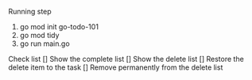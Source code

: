 Running step
1. go mod init go-todo-101
2. go mod tidy
3. go run main.go



Check list
[] Show the complete list
[] Show the delete list
[] Restore the delete item to the task
[] Remove permanently from the delete list
